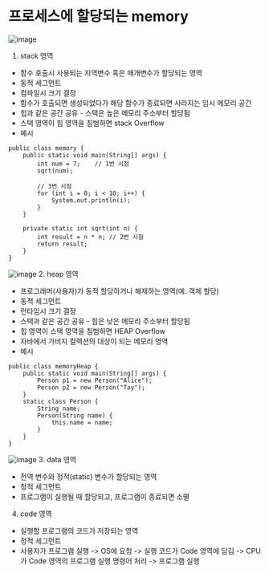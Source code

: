 # 프로세스에 할당되는 memory
![image](https://user-images.githubusercontent.com/68576770/146217068-5bff9ee4-923b-4472-83dc-686762d769e4.png)
1. stack 영역
- 함수 호출시 사용되는 지역변수 혹은 매개변수가 할당되는 영역
- 동적 세그먼트
- 컴파일시 크기 결정
- 함수가 호출되면 생성되었다가 해당 함수가 종료되면 사라지는 임시 메모리 공간
- 힙과 같은 공간 공유 - 스택은 높은 메모리 주소부터 할당됨
- 스택 영역이 힙 영역을 침범하면 stack Overflow
- 예시
~~~
public class memory {
	public static void main(String[] args) {
		int num = 7;	// 1번 시점
		sqrt(num);
		
		// 3번 시점
		for (int i = 0; i < 10; i++) {
			System.out.println(i);
		}
	}

	private static int sqrt(int n) {
		int result = n * n;	// 2번 시점
		return result;
	}
}
~~~
![image](https://user-images.githubusercontent.com/68576770/146221822-4070badc-4475-4c75-b990-3ab143cd174d.png)
2. heap 영역
- 프로그래머(사용자)가 동적 할당하거나 해제하는 영역(예. 객체 할당)
- 동적 세그먼트
- 런타임시 크기 결정
- 스택과 같은 공간 공유 - 힙은 낮은 메모리 주소부터 할당됨
- 힙 영역이 스택 영역을 침범하면 HEAP Overflow
- 자바에서 가비지 컬렉션의 대상이 되는 메모리 영역
- 예시
~~~
public class memoryHeap {
	public static void main(String[] args) {
		Person p1 = new Person("Alice");
		Person p2 = new Person("Tay");
	}
	static class Person {
		String name;
		Person(String name) {
			this.name = name;
		}
	}
}
~~~
![image](https://user-images.githubusercontent.com/68576770/146223074-37483af5-a6d8-44e2-8425-00eb320ac5b5.png)
3. data 영역
- 전역 변수와 정적(static) 변수가 할당되는 영역
- 정적 세그먼트
- 프로그램이 실행될 때 할당되고, 프로그램이 종료되면 소멸
4. code 영역
- 실행할 프로그램의 코드가 저장되는 영역
- 정적 세그먼트
- 사용자가 프로그램 실행 -> OS에 요청 -> 실행 코드가 Code 영역에 담김 -> CPU가 Code 영역의 프로그램 실행 명령어 처리 -> 프로그램 실행



